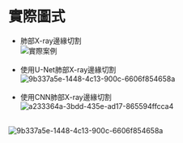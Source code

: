 # 實際圖式
- 肺部X-ray邊緣切割<br>
![實際案例](https://github.com/user-attachments/assets/eb7c4ffd-1016-4ac5-9b29-b351eaf2ff71)<br><br>
- 使用U-Net肺部X-ray邊緣切割<br>
![9b337a5e-1448-4c13-900c-6606f854658a](https://github.com/user-attachments/assets/18114d64-5e9f-4f82-9d3e-e138e56f84e4)<br><br>
- 使用CNN肺部X-ray邊緣切割<br>
![a233364a-3bdd-435e-ad17-865594ffcca4](https://github.com/user-attachments/assets/7a4195ac-aa9f-4f6b-9359-d1aace902195)<br><br>




![9b337a5e-1448-4c13-900c-6606f854658a](https://github.com/user-attachments/assets/18114d64-5e9f-4f82-9d3e-e138e56f84e4)
